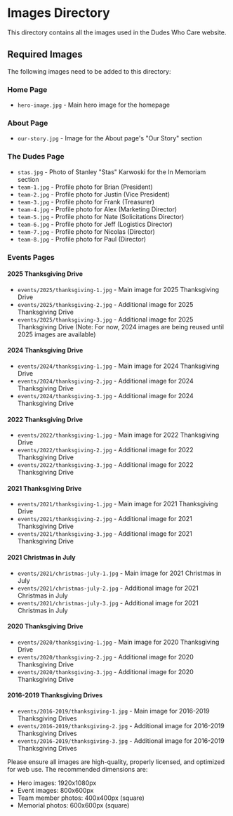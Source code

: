# Images Directory

This directory contains all the images used in the Dudes Who Care website.

## Required Images

The following images need to be added to this directory:

### Home Page
- `hero-image.jpg` - Main hero image for the homepage

### About Page
- `our-story.jpg` - Image for the About page's "Our Story" section

### The Dudes Page
- `stas.jpg` - Photo of Stanley "Stas" Karwoski for the In Memoriam section
- `team-1.jpg` - Profile photo for Brian (President)
- `team-2.jpg` - Profile photo for Justin (Vice President)
- `team-3.jpg` - Profile photo for Frank (Treasurer)
- `team-4.jpg` - Profile photo for Alex (Marketing Director)
- `team-5.jpg` - Profile photo for Nate (Solicitations Director)
- `team-6.jpg` - Profile photo for Jeff (Logistics Director)
- `team-7.jpg` - Profile photo for Nicolas (Director)
- `team-8.jpg` - Profile photo for Paul (Director)

### Events Pages
#### 2025 Thanksgiving Drive
- `events/2025/thanksgiving-1.jpg` - Main image for 2025 Thanksgiving Drive
- `events/2025/thanksgiving-2.jpg` - Additional image for 2025 Thanksgiving Drive
- `events/2025/thanksgiving-3.jpg` - Additional image for 2025 Thanksgiving Drive
(Note: For now, 2024 images are being reused until 2025 images are available)

#### 2024 Thanksgiving Drive
- `events/2024/thanksgiving-1.jpg` - Main image for 2024 Thanksgiving Drive
- `events/2024/thanksgiving-2.jpg` - Additional image for 2024 Thanksgiving Drive
- `events/2024/thanksgiving-3.jpg` - Additional image for 2024 Thanksgiving Drive

#### 2022 Thanksgiving Drive
- `events/2022/thanksgiving-1.jpg` - Main image for 2022 Thanksgiving Drive
- `events/2022/thanksgiving-2.jpg` - Additional image for 2022 Thanksgiving Drive
- `events/2022/thanksgiving-3.jpg` - Additional image for 2022 Thanksgiving Drive

#### 2021 Thanksgiving Drive
- `events/2021/thanksgiving-1.jpg` - Main image for 2021 Thanksgiving Drive
- `events/2021/thanksgiving-2.jpg` - Additional image for 2021 Thanksgiving Drive
- `events/2021/thanksgiving-3.jpg` - Additional image for 2021 Thanksgiving Drive

#### 2021 Christmas in July
- `events/2021/christmas-july-1.jpg` - Main image for 2021 Christmas in July
- `events/2021/christmas-july-2.jpg` - Additional image for 2021 Christmas in July
- `events/2021/christmas-july-3.jpg` - Additional image for 2021 Christmas in July

#### 2020 Thanksgiving Drive
- `events/2020/thanksgiving-1.jpg` - Main image for 2020 Thanksgiving Drive
- `events/2020/thanksgiving-2.jpg` - Additional image for 2020 Thanksgiving Drive
- `events/2020/thanksgiving-3.jpg` - Additional image for 2020 Thanksgiving Drive

#### 2016-2019 Thanksgiving Drives
- `events/2016-2019/thanksgiving-1.jpg` - Main image for 2016-2019 Thanksgiving Drives
- `events/2016-2019/thanksgiving-2.jpg` - Additional image for 2016-2019 Thanksgiving Drives
- `events/2016-2019/thanksgiving-3.jpg` - Additional image for 2016-2019 Thanksgiving Drives

Please ensure all images are high-quality, properly licensed, and optimized for web use. The recommended dimensions are:
- Hero images: 1920x1080px
- Event images: 800x600px
- Team member photos: 400x400px (square)
- Memorial photos: 600x600px (square) 